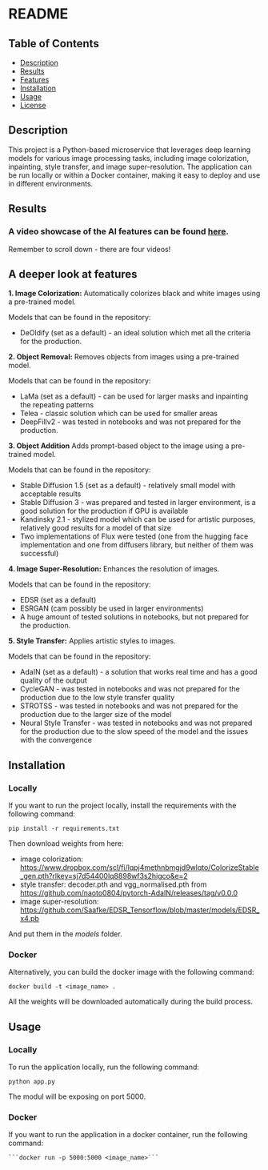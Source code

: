 # README

## Table of Contents
- [Description](#description)
- [Results](#results)
- [Features](#a-deeper-look-at-features)
- [Installation](#installation)
- [Usage](#usage)
- [License](#license)

## Description

This project is a Python-based microservice that leverages deep learning models for various image processing tasks,
including image colorization, inpainting, style transfer, and image super-resolution. The application can be 
run locally or within a Docker container, making it easy to deploy and use in different environments.  

## Results

### A **video showcase** of the AI features can be found [here](https://ist-zpi-vivid-panda.github.io/ai_results/).

Remember to scroll down - there are four videos!

## A deeper look at features

**1. Image Colorization:** Automatically colorizes black and white images using a pre-trained model.

Models that can be found in the repository:
 - DeOldify (set as a default) - an ideal solution which met all the criteria for the production.

**2. Object Removal:** Removes objects from images using a pre-trained model.

Models that can be found in the repository:
 - LaMa (set as a default) - can be used for larger masks and inpainting the repeating patterns
 - Telea - classic solution which can be used for smaller areas
 - DeepFillv2 - was tested in notebooks and was not prepared for the production.

**3. Object Addition** Adds prompt-based object to the image using a pre-trained model. 

Models that can be found in the repository:
 - Stable Diffusion 1.5 (set as a default) - relatively small model with acceptable results
 - Stable Diffusion 3 - was prepared and tested in larger environment, is a good solution for the production if GPU is available 
 - Kandinsky 2.1 - stylized model which can be used for artistic purposes, relatively good results for a model of that size
 - Two implementations of Flux were tested (one from the hugging face implementation and one from diffusers library, but neither of them was successful)

**4. Image Super-Resolution:** Enhances the resolution of images.

Models that can be found in the repository:
 - EDSR (set as a default)
 - ESRGAN (cam possibly be used in larger environments)
 - A huge amount of tested solutions in notebooks, but not prepared for the production.

**5. Style Transfer:** Applies artistic styles to images.

Models that can be found in the repository:
 - AdaIN (set as a default) - a solution that works real time and has a good quality of the output
 - CycleGAN - was tested in notebooks and was not prepared for the production due to the low style transfer quality
 - STROTSS - was tested in notebooks and was not prepared for the production due to the larger size of the model
 - Neural Style Transfer - was tested in notebooks and was not prepared for the production due to the slow speed of the model and the issues with the convergence

## Installation

### Locally

If you want to run the project locally, install the requirements with the following command:

    pip install -r requirements.txt

Then download weights from here:

- image colorization: https://www.dropbox.com/scl/fi/lqpj4methnbmgjd9wlqto/ColorizeStable_gen.pth?rlkey=sj7d54400lq8898wf3s2higco&e=2
- style transfer: decoder.pth and vgg_normalised.pth from https://github.com/naoto0804/pytorch-AdaIN/releases/tag/v0.0.0
- image super-resolution: https://github.com/Saafke/EDSR_Tensorflow/blob/master/models/EDSR_x4.pb

And put them in the _models_ folder.

### Docker

Alternatively, you can build the docker image with the following command:

    docker build -t <image_name> .

All the weights will be downloaded automatically during the build process.

## Usage

### Locally

To run the application locally, run the following command:

    python app.py

The modul will be exposing on port 5000.

### Docker

If you want to run the application in a docker container, run the following command:

    ```docker run -p 5000:5000 <image_name>```